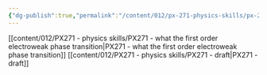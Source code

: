 ```yaml
---
{"dg-publish":true,"permalink":"/content/012/px-271-physics-skills/px-271-0-physics-skills/","created":"2024-10-16T16:16:46.749+01:00","updated":"2024-11-26T01:13:37.487+00:00"}
---
```


[[content/012/PX271 - physics skills/PX271 - what the first order electroweak phase transition\|PX271 - what the first order electroweak phase transition]]
[[content/012/PX271 - physics skills/PX271 - draft\|PX271 - draft]]
